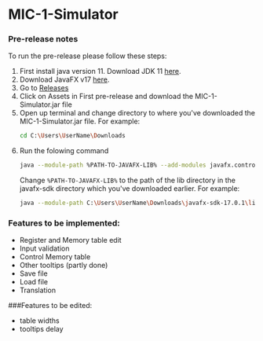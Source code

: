# MIC-1-Simulator

### Pre-release notes
To run the pre-release please follow these steps:
1. First install java version 11. Download JDK 11 [here](https://www.oracle.com/java/technologies/javase-jdk11-downloads.html).
2. Download JavaFX v17 [here](https://gluonhq.com/products/javafx/).
3. Go to [Releases](https://github.com/abecirovic3/MIC-1-Simulator/releases)
4. Click on Assets in First pre-release and download the MIC-1-Simulator.jar file
5. Open up terminal and change directory to where you've downloaded the MIC-1-Simulator.jar file. For example:
   ```sh
   cd C:\Users\UserName\Downloads
   ```
6. Run the folowing command
   ```sh
   java --module-path %PATH-TO-JAVAFX-LIB% --add-modules javafx.controls,javafx.fxml -jar MIC-1-Simulator.jar
   ```
   Change `%PATH-TO-JAVAFX-LIB%` to the path of the lib directory in the javafx-sdk directory which you've downloaded earlier. For example:
   ```sh
   java --module-path C:\Users\UserName\Downloads\javafx-sdk-17.0.1\lib --add-modules javafx.controls,javafx.fxml -jar MIC-1-Simulator.jar
   ```

### Features to be implemented:
- Register and Memory table edit
- Input validation
- Control Memory table
- Other tooltips (partly done)
- Save file
- Load file
- Translation

###Features to be edited:
- table widths
- tooltips delay